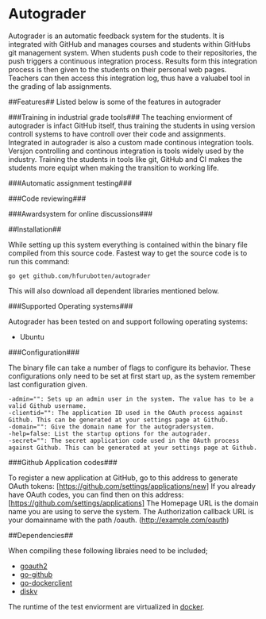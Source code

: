 Autograder
==========
Autograder is an automatic feedback system for the students. It is integrated with GitHub and manages courses and students within GitHubs git management system. When students push code to their repositories, the push triggers a continuous integration process. Results form this integration process is then given to the students on their personal web pages. Teachers can then access this integration log, thus have a valuabel tool in the grading of lab assignments. 

##Features##
Listed below is some of the features in autograder

###Training in industrial grade tools###
The teaching enviorment of autograder is infact GitHub itself, thus training the students in using version controll systems to have controll over their code and assignments. Integrated in autograder is also a custom made continous integration tools. Versjon controlling and continous integration is tools widely used by the industry. Training the students in tools like git, GitHub and CI makes the students more equipt when making the transition to working life.

###Automatic assignment testing###

###Code reviewing###

###Awardsystem for online discussions###

##Installation##

While setting up this system everything is contained within the binary file compiled from this source code. Fastest way to get the source code is to run this command: 

	go get github.com/hfurubotten/autograder

This will also download all dependent libraries mentioned below.  

###Supported Operating systems###

Autograder has been tested on and support following operating systems:

- Ubuntu

###Configuration###

The binary file can take a number of flags to configure its behavior. These configurations only need to be set at first start up, as the system remember last configuration given. 

	-admin="": Sets up an admin user in the system. The value has to be a valid Github username.
	-clientid="": The application ID used in the OAuth process against Github. This can be generated at your settings page at Github.
	-domain="": Give the domain name for the autogradersystem.
	-help=false: List the startup options for the autograder.
	-secret="": The secret application code used in the OAuth process against Github. This can be generated at your settings page at Github.

###Github Application codes###

To register a new application at GitHub, go to this address to generate OAuth tokens: [https://github.com/settings/applications/new]
If you already have OAuth codes, you can find then on this address: [https://github.com/settings/applications]
The Homepage URL is the domain name you are using to serve the system.
The Authorization callback URL is your domainname with the path /oauth. (http://example.com/oauth)


##Dependencies##

When compiling these following libraies need to be included;
- [goauth2][]
- [go-github][]
- [go-dockerclient][]
- [diskv][]

The runtime of the test enviorment are virtualized in [docker].

[goauth2]: https://code.google.com/p/goauth2/
[go-github]: https://github.com/google/go-github
[docker]: https://www.docker.com/
[go-dockerclient]: https://github.com/fsouza/go-dockerclient
[diskv]: https://github.com/hfurubotten/diskv
